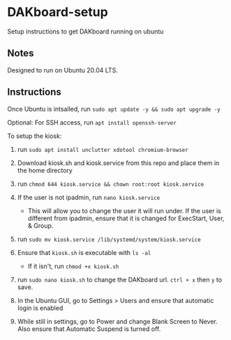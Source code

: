 # DAKboard-setup
Setup instructions to get DAKboard running on ubuntu

## Notes

Designed to run on Ubuntu 20.04 LTS.

## Instructions

Once Ubuntu is intsalled, run `sudo apt update -y && sudo apt upgrade -y`

Optional: For SSH access, run `apt install openssh-server`

To setup the kiosk:

1. run `sudo apt install unclutter xdotool chromium-browser`

2. Download kiosk.sh and kiosk.service from this repo and place them in the home directory

3. run `chmod 644 kiosk.service && chown root:root kiosk.service`

4. If the user is not ipadmin, run `nano kiosk.service`
   - This will allow you to change the user it will run under. If the user is different from ipadmin, ensure that it is changed for ExecStart, User, & Group.

5. run `sudo mv kiosk.service /lib/systemd/system/kiosk.service`

6. Ensure that ```kiosk.sh``` is executable with `ls -al` 
   - If it isn't, run ```chmod +x kiosk.sh```
   
7. run `sudo nano kiosk.sh` to change the DAKboard url. `ctrl + x` then `y` to save.

8. In the Ubuntu GUI, go to Settings > Users and ensure that automatic login is enabled

9. While still in settings, go to Power and change Blank Screen to Never. Also ensure that Automatic Suspend is turned off.
